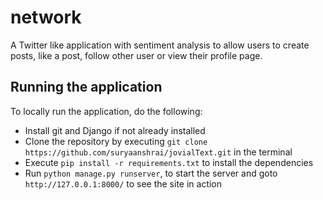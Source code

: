 # network
A Twitter like application with sentiment analysis to allow users to create posts, like a post, follow other user or view their profile page.


## Running the application
To locally run the application, do the following: 
- Install git and Django if not already installed
- Clone the repository by executing `git clone https://github.com/suryaanshrai/jovialText.git` in the terminal
- Execute `pip install -r requirements.txt` to install the dependencies
- Run `python manage.py runserver`, to start the server and goto `http://127.0.0.1:8000/` to see the site in action
